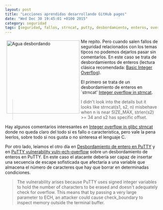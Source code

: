 ```yaml
---
layout: post
title: "Lecciones aprendidas desarrollando GitHub pages"
date: "Wed Dec 30 19:45:01 +0100 2015"
category: seguridad
tags: [seguridad, fallos, strncat, putty, desbordamiento, enteros, overflow]
---
```





<a href="https://www.flickr.com/photos/fernand0/7234835502" title="Agua desbordando"><img src="https://c2.staticflickr.com/8/7231/7234835502_8d10ba38fd_m.jpg" width="240"  alt="Agua desbordando" style="float:left; margin:5px"></a>
Me repito. Pero cuando salen fallos de seguridad relacionados con los temas típcos no podemos dejarlos pasar sin comentarlos. 
En este caso se trata de desbordamientos de enteros (lectura clásica recomendada: [Basic Integer Overflog](http://phrack.org/issues/60/10.html)).

El primero se trata de un desbordamiento de enteros en `strncat' [Integer overflow in strncat](https://sourceware.org/bugzilla/show_bug.cgi?id=19390).

> I didn't look into the details but it looks like strncat(s1, s2, n) misbehave when n is near SIZE_MAX, strlen(s2) >= 34 and s2 has specific offset.

Hay algunos comentarios interesantes en [Integer overflow in glibc strncat](https://news.ycombinator.com/item?id=10778812) donde no queda claro del todo si es fallo o característica, pero vale la pena leerlos, sobre todo si nos gusta o no sinteresa el lenguaje C.

Por otro lado, leíamos el otro día en [Desbordamiento de entero en PuTTY](http://unaaldia.hispasec.com/2015/12/desbordamiento-de-entero-en-putty.html) y en [PuTTY vulnerability vuln-ech-overflow](http://www.chiark.greenend.org.uk/~sgtatham/putty/wishlist/vuln-ech-overflow.html) sobre un desbordamiento de enteros en PuTTY. En este caso el atacante debería ser capaz de insertar una secuencia de escape sofisticada que afectaría a una variable que almacena el número de caracteres que hay que borrar en determinadas condiciones.

> The vulnerability arises because PuTTY uses signed integer variables to hold the number of characters to be erased and doesn't adequately check for overflow. This means that by passing a very large parameter to ECH, an attacker could cause check_boundary to inspect memory outside the terminal buffer. 
